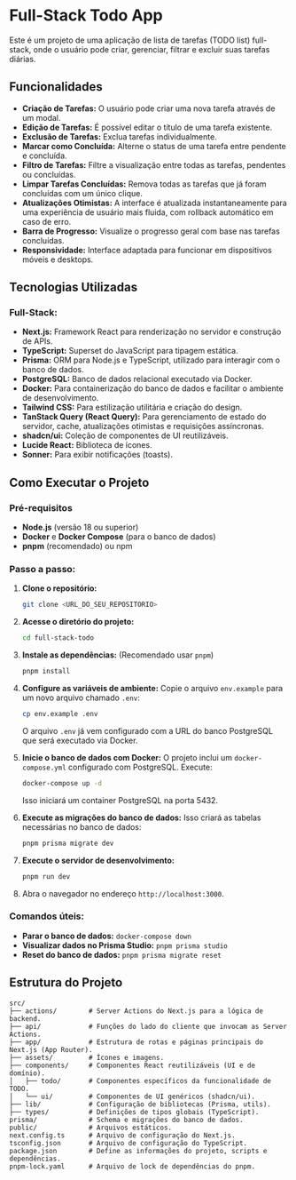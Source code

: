 # Full-Stack Todo App

Este é um projeto de uma aplicação de lista de tarefas (TODO list) full-stack, onde o usuário pode criar, gerenciar, filtrar e excluir suas tarefas diárias.

## Funcionalidades

- **Criação de Tarefas:** O usuário pode criar uma nova tarefa através de um modal.
- **Edição de Tarefas:** É possível editar o título de uma tarefa existente.
- **Exclusão de Tarefas:** Exclua tarefas individualmente.
- **Marcar como Concluída:** Alterne o status de uma tarefa entre pendente e concluída.
- **Filtro de Tarefas:** Filtre a visualização entre todas as tarefas, pendentes ou concluídas.
- **Limpar Tarefas Concluídas:** Remova todas as tarefas que já foram concluídas com um único clique.
- **Atualizações Otimistas:** A interface é atualizada instantaneamente para uma experiência de usuário mais fluida, com rollback automático em caso de erro.
- **Barra de Progresso:** Visualize o progresso geral com base nas tarefas concluídas.
- **Responsividade:** Interface adaptada para funcionar em dispositivos móveis e desktops.

## Tecnologias Utilizadas

### Full-Stack:

- **Next.js:** Framework React para renderização no servidor e construção de APIs.
- **TypeScript:** Superset do JavaScript para tipagem estática.
- **Prisma:** ORM para Node.js e TypeScript, utilizado para interagir com o banco de dados.
- **PostgreSQL:** Banco de dados relacional executado via Docker.
- **Docker:** Para containerização do banco de dados e facilitar o ambiente de desenvolvimento.
- **Tailwind CSS:** Para estilização utilitária e criação do design.
- **TanStack Query (React Query):** Para gerenciamento de estado do servidor, cache, atualizações otimistas e requisições assíncronas.
- **shadcn/ui:** Coleção de componentes de UI reutilizáveis.
- **Lucide React:** Biblioteca de ícones.
- **Sonner:** Para exibir notificações (toasts).

## Como Executar o Projeto

### Pré-requisitos

- **Node.js** (versão 18 ou superior)
- **Docker** e **Docker Compose** (para o banco de dados)
- **pnpm** (recomendado) ou npm

### Passo a passo:

1.  **Clone o repositório:**

    ```bash
    git clone <URL_DO_SEU_REPOSITORIO>
    ```

2.  **Acesse o diretório do projeto:**

    ```bash
    cd full-stack-todo
    ```

3.  **Instale as dependências:** (Recomendado usar `pnpm`)

    ```bash
    pnpm install
    ```

4.  **Configure as variáveis de ambiente:**
    Copie o arquivo `env.example` para um novo arquivo chamado `.env`:

    ```bash
    cp env.example .env
    ```

    O arquivo `.env` já vem configurado com a URL do banco PostgreSQL que será executado via Docker.

5.  **Inicie o banco de dados com Docker:**
    O projeto inclui um `docker-compose.yml` configurado com PostgreSQL. Execute:

    ```bash
    docker-compose up -d
    ```

    Isso iniciará um container PostgreSQL na porta 5432.

6.  **Execute as migrações do banco de dados:**
    Isso criará as tabelas necessárias no banco de dados:

    ```bash
    pnpm prisma migrate dev
    ```

7.  **Execute o servidor de desenvolvimento:**

    ```bash
    pnpm run dev
    ```

8.  Abra o navegador no endereço `http://localhost:3000`.

### Comandos úteis:

- **Parar o banco de dados:** `docker-compose down`
- **Visualizar dados no Prisma Studio:** `pnpm prisma studio`
- **Reset do banco de dados:** `pnpm prisma migrate reset`

## Estrutura do Projeto

```
src/
├── actions/        # Server Actions do Next.js para a lógica de backend.
├── api/            # Funções do lado do cliente que invocam as Server Actions.
├── app/            # Estrutura de rotas e páginas principais do Next.js (App Router).
├── assets/         # Ícones e imagens.
├── components/     # Componentes React reutilizáveis (UI e de domínio).
│   ├── todo/       # Componentes específicos da funcionalidade de TODO.
│   └── ui/         # Componentes de UI genéricos (shadcn/ui).
├── lib/            # Configuração de bibliotecas (Prisma, utils).
├── types/          # Definições de tipos globais (TypeScript).
prisma/             # Schema e migrações do banco de dados.
public/             # Arquivos estáticos.
next.config.ts      # Arquivo de configuração do Next.js.
tsconfig.json       # Arquivo de configuração do TypeScript.
package.json        # Define as informações do projeto, scripts e dependências.
pnpm-lock.yaml      # Arquivo de lock de dependências do pnpm.
```
